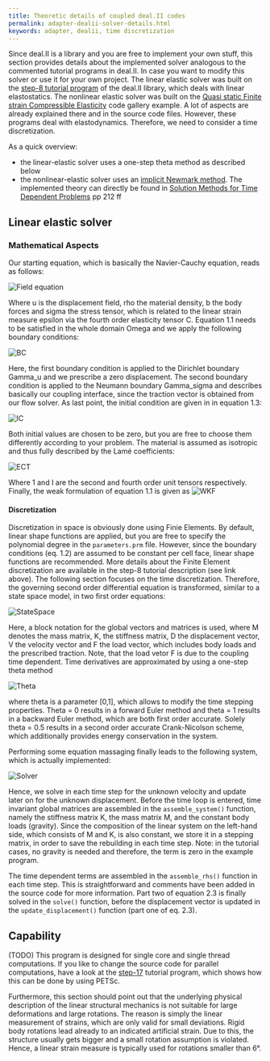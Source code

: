 ```yaml
---
title: Theoretic details of coupled deal.II codes
permalink: adapter-dealii-solver-details.html
keywords: adapter, dealii, time discretization
---
```


<!---
Latex Code for the equations
\begin{align*}\tag{1.1}
\begin{cases}
\rho \ddot{\mathbf{u}} &= \nabla \cdot \boldsymbol{\sigma}+\mathbf{b} \\
\boldsymbol{\sigma} &= \mathbf{C} : \boldsymbol{\varepsilon} \\
\boldsymbol{\varepsilon} &= \frac{1}{2}\left(\nabla \mathbf{u}+\left(\nabla\mathbf{u}\right)^T\right)
\end{cases}
\end{align*}

\begin{align*}\tag{1.2}
\mathbf{u} &= \mathbf{0} \quad \text{on} \; \Gamma_u\\
\boldsymbol{\sigma}\cdot \mathbf{n} &= \hat{\mathbf{t}} \quad \: \text{on} \; \Gamma_\sigma
\end{align*}

\begin{align*}\tag{1.3}
\mathbf{u}(\mathbf{x}, t_0) &= \mathbf{0} \quad \text{in}\;\Omega\\
\dot{\mathbf{u}}(\mathbf{x}, t_0) &= \mathbf{0} \quad \text{in}\;\Omega
\end{align*}

\begin{equation}\tag{1.4}
\mathbf{C} = 2\mu \mathbf{I}+\lambda\mathbf{1}\otimes \mathbf{1} 
\end{equation}

\begin{align*}\tag{1.5}
 \int_\Omega \delta\mathbf{u}\cdot \rho \ddot{\mathbf{u}} \;\textrm{d} \Omega = & -\int_\Omega \delta\nabla\mathbf{u}:\mathbf{C}:\frac{1}{2}\left(\nabla \mathbf{u}+\left(\nabla
\mathbf{u}\right)^T\right)\;\textrm{d}\Omega  \\ &+ \int_\Omega \delta\mathbf{u}\cdot \mathbf{b} \;\textrm{d} \Omega \: + \int_{\Gamma_\sigma} \delta \mathbf{u} \cdot \hat{\mathbf{t}} \; \textrm{d} \Gamma
\end{align*}

\begin{align*}\tag{2.1}
\begin{cases}
\quad \dot{\mathbf{D}}(t) =& \mathbf{V}(t) \\
\mathbf{M}\dot{\mathbf{V}}(t)  =& - \mathbf{K}\mathbf{D}(t)+\mathbf{F}(t)
\end{cases}
\end{align*}
\begin{align*}\tag{2.2}
\begin{cases}
\quad \frac{\mathbf{D}_{n+1}-\mathbf{D}_n}{\Delta t} =& \theta \mathbf{V}_{n+1}+(1-\theta)\mathbf{V}_n \\
\mathbf{M}\frac{\mathbf{V}_{n+1}-\mathbf{V}_n}{\Delta t}  =& \theta\left(- \mathbf{K}\mathbf{D}_{n+1}+\mathbf{F}_{n+1}\right)+(1-\theta)\left(- \mathbf{K}\mathbf{D}_{n}+\mathbf{F}_{n}\right)
\end{cases}
\end{align*}

\begin{align*}\tag{2.3}
\begin{cases}
\qquad\qquad\qquad\; \: \mathbf{D}_{n+1}=&\mathbf{D}_n+\theta \Delta t \mathbf{V}_{n+1} + (1-\theta)\mathbf{V}_n\\
\left(\mathbf{M}+\theta^2 \Delta t^2\mathbf{K}\right) \mathbf{V}_{n+1}=&\left(\mathbf{M}- \theta(1-\theta\right)\Delta t^2\mathbf{K}) \mathbf{V}_n - \Delta t \mathbf{K} \mathbf{D}_n\\
&+ (1-\theta) \Delta t \mathbf{F}_n+  \theta \Delta t \mathbf{F}_{n+1}
\end{cases}
\end{align*}
-->

Since deal.II is a library and you are free to implement your own stuff, this section provides details about the implemented solver analogous to the commented tutorial programs in deal.II. In case you want to modify this solver or use it for your own project. The linear elastic solver was built on the [step-8 tutorial program](https://www.dealii.org/9.0.0/doxygen/deal.II/step_8.html) of the deal.II library, which deals with linear elastostatics. The nonlinear elastic solver was built on the [Quasi static Finite strain Compressible Elasticity](https://www.dealii.org/9.0.0/doxygen/deal.II/code_gallery_Quasi_static_Finite_strain_Compressible_Elasticity.html) code gallery example. A lot of aspects are already explained there and in the source code files. However, these programs deal with elastodynamics. Therefore, we need to consider a time discretization.

As a quick overview: 
- the linear-elastic solver uses a one-step theta method as described below
- the nonlinear-elastic solver uses an [implicit Newmark method](https://en.wikipedia.org/wiki/Newmark-beta_method). The implemented theory can directly be found in [Solution Methods for Time Dependent Problems](https://link.springer.com/chapter/10.1007%2F978-3-540-71001-1_6) pp 212 ff


## Linear elastic solver
### Mathematical Aspects
Our starting equation, which is basically the Navier-Cauchy equation, reads as follows:

![Field equation](https://user-images.githubusercontent.com/33414590/58467455-fbdb0800-813b-11e9-8dfa-26d6a4c7fc95.png)

Where u is the displacement field, rho the material density, b the body forces and sigma the stress tensor, which is related to the linear strain measure epsilon via the fourth order elasticity tensor C. Equation 1.1 needs to be satisfied in the whole domain Omega and we apply the following boundary conditions:

![BC](https://user-images.githubusercontent.com/33414590/58467535-2e850080-813c-11e9-8f1a-2f58a6f8f6cb.png)

Here, the first boundary condition is applied to the Dirichlet boundary Gamma_u and we prescribe a zero displacement. The second boundary condition is applied to the Neumann boundary Gamma_sigma and describes basically our coupling interface, since the traction vector is obtained from our flow solver. As last point, the initial condition are given in in equation 1.3:


![IC](https://user-images.githubusercontent.com/33414590/58469388-b02a5d80-813f-11e9-8ddc-e2726ebf7998.png)

Both initial values are chosen to be zero, but you are free to choose them differently according to your problem. The material is assumed as isotropic and thus fully described by the Lamé coefficients:

![ECT](https://user-images.githubusercontent.com/33414590/58573770-b5220680-823e-11e9-8c96-93e5f2387608.png)

Where 1 and I are the second and fourth order unit tensors respectively. Finally, the weak formulation of equation 1.1 is given as
![WKF](https://user-images.githubusercontent.com/33414590/58573844-e26eb480-823e-11e9-8da7-95f61b8ce836.png)

#### Discretization
Discretization in space is obviously done using Finie Elements. By default, linear shape functions are applied, but you are free to specify the polynomial degree in the `parameters.prm` file. However, since the boundary conditions (eq. 1.2) are assumed to be constant per cell face, linear shape functions are recommended. More details about the Finite Element discretization are available in the step-8 tutorial description (see link above). The following section focuses on the time discretization. Therefore, the governing second order differential equation is transformed, similar to a state space model, in two first order equations:
 
![StateSpace](https://user-images.githubusercontent.com/33414590/58467978-f205d480-813c-11e9-8dc3-4bad72247502.png)

Here, a block notation for the global vectors and matrices is used, where M denotes the mass matrix, K, the stiffness matrix, D the displacement vector, V the velocity vector and F the load vector, which includes body loads and the prescribed traction. Note, that the load vetor F is due to the coupling time dependent. Time derivatives are approximated by using a one-step theta method

![Theta](https://user-images.githubusercontent.com/33414590/58468052-195ca180-813d-11e9-808b-39c66ddc994c.png)

where theta is a parameter [0,1], which allows to modify the time stepping properties. Theta = 0 results in a forward Euler method and theta = 1 results in a backward Euler method, which are both first order accurate. Solely theta = 0.5 results in a second order accurate Crank-Nicolson scheme, which additionally provides energy conservation in the system.

Performing some equation massaging finally leads to the following system, which is actually implemented:

![Solver](https://user-images.githubusercontent.com/33414590/58468128-45782280-813d-11e9-9c46-6d56e91b6be6.png)

Hence, we solve in each time step for the unknown velocity and update later on  for the unknown displacement. Before the time loop is entered, time invariant global matrices are assembled in the `assemble_system()` function, namely the stiffness matrix K, the mass matrix M, and the constant body loads (gravity). Since the composition of the linear system on the left-hand side, which consists of M and K, is also constant, we store it in a stepping matrix, in order to save the rebuilding in each time step. Note: in the tutorial cases, no gravity is needed and therefore, the term is zero in the example program.

The time dependent terms are assembled in the `assemble_rhs()` function in each time step. This is straightforward and comments have been added in the source code for more information. Part two of equation 2.3 is finally solved in the `solve()` function, before the displacement vector is updated in the `update_displacement()` function (part one of eq. 2.3). 

## Capability
(TODO)
This program is designed for single core and single thread computations. If you like to change the source code for parallel computations, have a look at the [step-17](https://www.dealii.org/9.0.0/doxygen/deal.II/step_17.html) tutorial program, which shows how this can be done by using PETSc.

Furthermore, this section should point out that the underlying physical description of the linear structural mechanics is not suitable for large deformations and large rotations. The reason is simply the linear measurement of strains, which are only valid for small deviations. Rigid body rotations lead already to an indicated artificial strain. Due to this, the structure usually gets bigger and a small rotation assumption is violated. Hence, a linear strain measure is typically used for rotations smaller than 6°.
